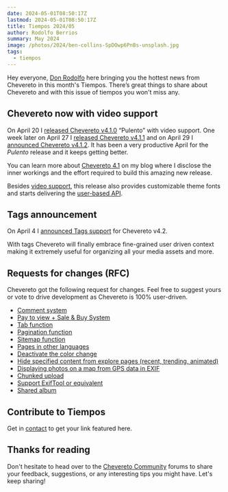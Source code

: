 ```yaml
---
date: 2024-05-01T08:50:17Z
lastmod: 2024-05-01T08:50:17Z
title: Tiempos 2024/05
author: Rodolfo Berrios
summary: May 2024
image: /photos/2024/ben-collins-SpDOwp6PnBs-unsplash.jpg
tags:
  - tiempos
---
```


Hey everyone, [Don Rodolfo](https://rodolfoberrios.com) here bringing you the hottest news from Chevereto in this month's Tiempos. There’s great things to share about Chevereto and with this issue of tiempos you won't miss any.

## Chevereto now with video support

On April 20 I [released Chevereto v4.1.0](https://releases.chevereto.com/4.X/4.1/4.1.0.html) “Pulento” with video support. One week later on April 27 I [released Chevereto v4.1.1](https://releases.chevereto.com/4.X/4.1/4.1.1.html) and on April 29 I [announced Chevereto v4.1.2](https://chevereto.com/community/threads/chevereto-v4-1-2-announcement.15428/). It has been a very productive April for the _Pulento_ release and it keeps getting better.

You can learn more about [Chevereto 4.1](https://rodolfoberrios.com/2024/04/20/chevereto-4-1/) on my blog where I disclose the inner workings and the effort required to build this amazing new release.

Besides [video support](./2024-03-19-video-support.md), this release also provides customizable theme fonts and starts delivering the [user-based API](./2024-02-02-user-based-api.md).

## Tags announcement

On April 4 I [announced Tags support](./2024-04-04-tags.md) for Chevereto v4.2.

With tags Chevereto will finally embrace fine-grained user driven context making it extremely useful for organizing all your media assets and more.

## Requests for changes (RFC)

Chevereto got the following request for changes. Feel free to suggest yours or vote to drive development as Chevereto is 100% user-driven.

- [Comment system](https://chevereto.com/community/threads/comment-system.15363/)
- [Pay to view + Sale & Buy System](https://chevereto.com/community/threads/pay-to-view-sale-buy-system.15380/)
- [Tab function](https://chevereto.com/community/threads/tab-function.15392/)
- [Pagination function](https://chevereto.com/community/threads/pagination-function.15394/)
- [Sitemap function](https://chevereto.com/community/threads/sitemap-function.15395/)
- [Pages in other languages](https://chevereto.com/community/threads/pages-in-other-languages.15396/)
- [Deactivate the color change](https://chevereto.com/community/threads/deactivate-the-color-change.15397/)
- [Hide specified content from explore pages (recent, trending, animated)](https://chevereto.com/community/threads/hide-specified-content-from-explore-pages-recent-trending-animated.15402/)
- [Displaying photos on a map from GPS data in EXIF](https://chevereto.com/community/threads/displaying-photos-on-a-map-from-gps-data-in-exif.15403/)
- [Chunked upload](https://chevereto.com/community/threads/chunked-upload.15407/)
- [Support ExifTool or equivalent](https://chevereto.com/community/threads/support-exiftool-or-equivalent.15417/)
- [Shared album](https://chevereto.com/community/threads/shared-album.15426/)

## Contribute to Tiempos

Get in [contact](https://chevereto.com/contact) to get your link featured here.

## Thanks for reading

Don't hesitate to head over to the [Chevereto Community](https://chevereto.com/community) forums to share your feedback, suggestions, or any interesting tips you might have. Let's keep sharing!
